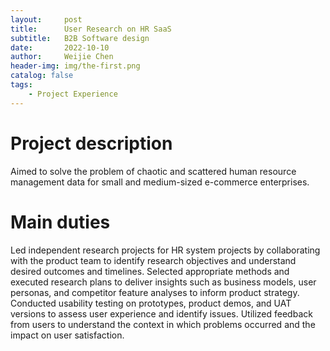 ```yaml
---
layout:     post
title:      User Research on HR SaaS
subtitle:   B2B Software design
date:       2022-10-10
author:     Weijie Chen
header-img: img/the-first.png
catalog: false
tags:
    - Project Experience
---
```



# Project description

Aimed to solve the problem of chaotic and scattered human resource management data for small and medium-sized e-commerce enterprises.

# Main duties

Led independent research projects for HR system projects by collaborating with the product team to identify research objectives and understand desired outcomes and timelines. Selected appropriate methods and executed research plans to deliver insights such as business models, user personas, and competitor feature analyses to inform product strategy.
Conducted usability testing on prototypes, product demos, and UAT versions to assess user experience and identify issues. Utilized feedback from users to understand the context in which problems occurred and the impact on user satisfaction.
